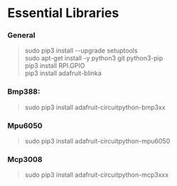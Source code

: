 # Essential Libraries

### General
>sudo pip3 install --upgrade setuptools<br/>
>sudo apt-get install -y python3 git python3-pip<br/>
>pip3 install RPI.GPIO<br/>
>pip3 install adafruit-blinka
### Bmp388:
>sudo pip3 install adafruit-circuitpython-bmp3xx

### Mpu6050
>sudo pip3 install adafruit-circuitpython-mpu6050

### Mcp3008
>sudo pip3 install adafruit-circuitpython-mcp3xxx

